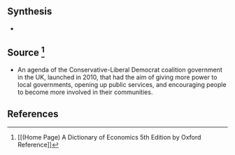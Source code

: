 ## Synthesis
- 
## Source [^1]
- An agenda of the Conservative-Liberal Democrat coalition government in the UK, launched in 2010, that had the aim of giving more power to local governments, opening up public services, and encouraging people to become more involved in their communities.
## References

[^1]: [[(Home Page) A Dictionary of Economics 5th Edition by Oxford Reference]]